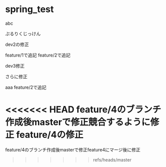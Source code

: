 # spring_test

abc

ぷるりくじっけん


dev2の修正



feature/1で追記
feature/2で追記


dev3修正

さらに修正

aaa
feature/2で追記

<<<<<<< HEAD
feature/4のブランチ作成後masterで修正競合するように修正
feature/4の修正
=======
feature/4のブランチ作成後masterで修正feature4にマージ後に修正
>>>>>>> refs/heads/master


